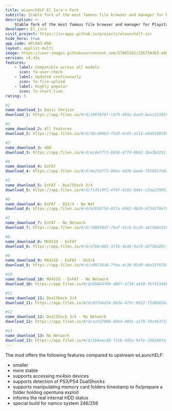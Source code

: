 ```yaml
---
title: wLaunchELF El Isra's Fork
subtitle: Stable fork of the most famous file browser and manager for Playstation 2
description: >-
    Stable fork of the most famous file browser and manager for Playstation 2
developer: El_isra
visit_project: https://israpps.github.io/projects/wlaunchelf-isr
hide_hero: true
app_code: APL003-008
layout: applist-multi
image: https://user-images.githubusercontent.com/57065102/226750383-e6b8d934-aa60-4825-95bd-968a898f6e9e.png
version: v4.43x
features:
    - label: Compatible across all models
      icon: fa-user-check
    - label: Updated continuously
      icon: fa-file-upload
    - label: Highly popular
      icon: fa-chart-line
rating: 5

#1
name_download_1: Basic Version
download_1: https://app.filen.io/#/d/106f8f8f-c079-494a-8ae9-6eac331016d8#GvBc5IpVnStGoc83r2yh6GnBAaoBmUWR

#2
name_download_2: All Features
download_2: https://app.filen.io/#/d/50ca09b2-f5d3-4c83-a114-e8d41003505a#uqa1dhvbmw9ZbSzThUpOFYjsQJcJI5YR

#3
name_download_3: HDD
download_3: https://app.filen.io/#/d/e14e7ff3-0458-477d-8b62-3be3bd251f88#TerpWuyTkUl9ju5yKW9qKKhe4fltsohC

#4
name_download_4: ExFAT
download_4: https://app.filen.io/#/d/4e25d772-096a-4d3b-bee6-7550557e8a53#InGyMh4MSY1giH7Fd7rXU8MoiMLIgpMw

#5
name_download_5: ExFAT - DualShock 3/4
download_5: https://app.filen.io/#/d/f145c0f2-474f-4c92-849c-c3ae23995116#JnyWxEl5fcIGETp3HT7EtWnLivciZyNr

#6
name_download_6: ExFAT - DS3/4 - No Net
download_6: https://app.filen.io/#/d/b2838756-01fa-4962-9b26-bf342f0ef826#EtG1TEuMcrEBvnFMjOazCMiFkwwovxOW

#7
name_download_7: ExFAT - No Network
download_7: https://app.filen.io/#/d/7d06f8d7-79af-41cb-bc2b-a81368e31629#mV51h5s3ttNNgZuCOtHG0Zsev8ceBWLg

#8
name_download_8: MX4SIO - ExFAT
download_8: https://app.filen.io/#/d/e7bbc8b5-3734-4ed4-9a76-d3758d29c1ee#NLgP03Uv7Pmy3Iem7WsdiSb7Dh0HtjWW

#9
name_download_9: MX4SIO - ExFAT - DS3/4
download_9: https://app.filen.io/#/d/c99726a0-7fea-4c30-85d9-dba23f678cb2#l7SuNvRNjiKfGVenFrKptxot5nePNiRd

#10
name_download_10: MX4SIO - ExFAT - No Network
download_10: https://app.filen.io/#/d/858b4f09-d00f-4718-a010-fbf43340bc2b#VrQ8Em5Y5aH8OyA4OxJsElzJomndZyk4

#11
name_download_11: DualShock 3/4
download_11: https://app.filen.io/#/d/037b6a54-06de-475c-9922-f2d09826a7ba#c0x8CULZYRvIH1If5c7X3ioezzTbJ5ye

#12
name_download_12: DualShock 3/4 - No Network
download_12: https://app.filen.io/#/d/aafd7000-6bbd-403e-a179-70c453737dfb#GYbrH0qDv0Hp227PZ6TzdIEhkLkC4upp

#13
name_download_13: No Network
download_13: https://app.filen.io/#/d/5b9aec46-f21b-445a-947e-286266faf6cd#rDFO6KGjH8MxTbzPiqZotJVmu9tTqpFb
---
```


The mod offers the following features compared to upstream wLaunchELF:

- smaller
- more stable
- supports accessing mx4sio devices
- supports detection of PS3/PS4 DualShocks
- supports manipulating memory card folders timestamp to fix/prepare a folder holding opentuna exploit
- informs the real internal HDD status
- special build for namco system 246/256
